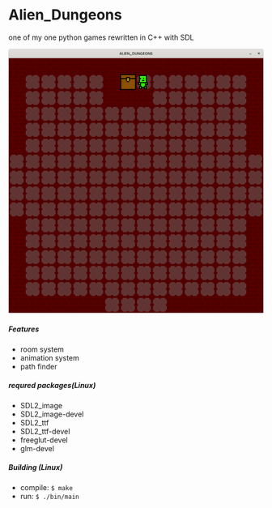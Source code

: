 # Alien_Dungeons
one of my one python games rewritten in C++ with SDL

![screenshot](https://github.com/Ztirom45/Alien_Dungeons/blob/main/screenshots/screenshot2.png)

##### Features

- room system
- animation system
- path finder

##### requred packages(Linux)
- SDL2_image
- SDL2_image-devel
- SDL2_ttf
- SDL2_ttf-devel
- freeglut-devel
- glm-devel

##### Building (Linux)


- compile: `$ make`
- run: `$ ./bin/main`
